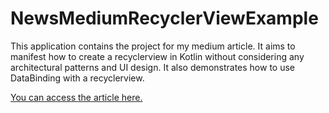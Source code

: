 # NewsMediumRecyclerViewExample

This application contains the project for my medium article. It aims to manifest how to create a recyclerview in Kotlin without considering any architectural patterns 
and UI design. It also demonstrates how to use DataBinding with a recyclerview.

[You can access the article here.](https://medium.com/@onalcan/android-kotlin-recyclerview-with-databinding-788d353a67bf)
